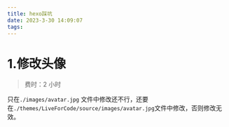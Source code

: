 ```yaml
---
title: hexo踩坑
date: 2023-3-30 14:09:07
tags:
---
```


# 1.修改头像

> 费时：2 小时

只在`./images/avatar.jpg` 文件中修改还不行，还要在`./themes/LiveForCode/source/images/avatar.jpg`文件中修改，否则修改无效。
